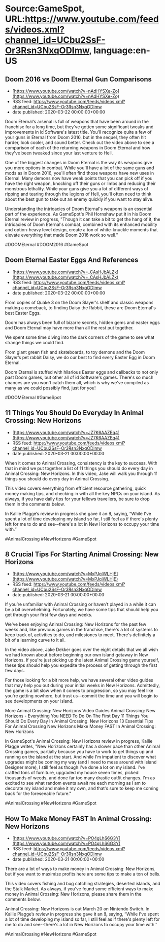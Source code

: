 # Source:GameSpot, URL:https://www.youtube.com/feeds/videos.xml?channel_id=UCbu2SsF-Or3Rsn3NxqODImw, language:en-US

## Doom 2016 vs Doom Eternal Gun Comparisons
 - [https://www.youtube.com/watch?v=nAdHYSXe-Zo](https://www.youtube.com/watch?v=nAdHYSXe-Zo)
 - RSS feed: https://www.youtube.com/feeds/videos.xml?channel_id=UCbu2SsF-Or3Rsn3NxqODImw
 - date published: 2020-03-22 00:00:00+00:00

Doom Eternal's arsenal is full of weapons that have been around in the franchise for a long time, but they've gotten some significant tweaks and improvements in id Software's latest title. You'll recognize quite a few of your guns in Eternal from Doom 2016, but in the sequel, they often hit harder, look cooler, and sound better. Check out the video above to see a comparison of each of the returning weapons in Doom Eternal and how they've been tweaked since your last venture to Hell.

One of the biggest changes in Doom Eternal is the way its weapons give you more options in combat. While you'll have a lot of the same guns and mods as in Doom 2016, you'll often find those weapons have new uses in Eternal. Many demons now have weak points that you can pick off if you have the right weapon, knocking off their guns or limbs and reducing their monstrous lethality. While your guns give you a lot of different ways of ripping and tearing through the legions of Hell, you'll often need to think about the best gun to take out an enemy quickly if you want to stay alive.

Understanding the intricacies of Doom Eternal's weapons is an essential part of the experience. As GameSpot's Phil Hornshaw put it in his Doom Eternal review in progress, "Though it can take a bit to get the hang of it, the intricacies of Doom Eternal's combat, combined with its enhanced mobility and option-heavy level design, create a ton of white-knuckle moments that elevate everything that made Doom 2016 work so well."

#DOOMEternal #DOOM2016 #GameSpot

## Doom Eternal Easter Eggs And References
 - [https://www.youtube.com/watch?v=_CAsHJbALZk](https://www.youtube.com/watch?v=_CAsHJbALZk)
 - RSS feed: https://www.youtube.com/feeds/videos.xml?channel_id=UCbu2SsF-Or3Rsn3NxqODImw
 - date published: 2020-03-22 00:00:00+00:00

From copies of Quake 3 on the Doom Slayer's shelf and classic weapons making a comeback, to finding Daisy the Rabbit, these are Doom Eternal's best Easter Eggs.

Doom has always been full of bizarre secrets, hidden gems and easter eggs and Doom Eternal may have more than all the rest put together.

We spent some time diving into the dark corners of the game to see what strange things we could find.

From giant green fish and skateboards, to toy demons and the Doom Slayer’s pet rabbit Daisy, we do our best to find every Easter Egg in Doom Eternal. 

Doom Eternal is stuffed with hilarious Easter eggs and callbacks to not only past Doom games, but other all of id Software's games. There's so much chances are you won't catch them all, which is why we've compiled as many as we could possibly find, just for you!

#DOOMEternal #GameSpot

## 11 Things You Should Do Everyday In Animal Crossing: New Horizons
 - [https://www.youtube.com/watch?v=JZ7K6AAZEq4](https://www.youtube.com/watch?v=JZ7K6AAZEq4)
 - RSS feed: https://www.youtube.com/feeds/videos.xml?channel_id=UCbu2SsF-Or3Rsn3NxqODImw
 - date published: 2020-03-21 00:00:00+00:00

When it comes to Animal Crossing, consistency is the key to success. With that in mind we put together a list of 11 things you should do every day in Animal Crossing: New Horizons. In this video, Jake will walk you through 11 things you should do every day in Animal Crossing.

This video covers everything from efficient resource gathering, quick money making tips, and checking in with all the key NPCs on your island. As always, if you have daily tips for your fellows travellers, be sure to drop them in the comments below.

In Kallie Plagge’s review in progress she gave it an 8, saying, “While I've spent a lot of time developing my island so far, I still feel as if there's plenty left for me to do and see--there's a lot in New Horizons to occupy your time with.”

#AnimalCrossing #NewHorizons #GameSpot

## 8 Crucial Tips For Starting Animal Crossing: New Horizons
 - [https://www.youtube.com/watch?v=MxPJqlWLHjE](https://www.youtube.com/watch?v=MxPJqlWLHjE)
 - RSS feed: https://www.youtube.com/feeds/videos.xml?channel_id=UCbu2SsF-Or3Rsn3NxqODImw
 - date published: 2020-03-21 00:00:00+00:00

If you’re unfamiliar with Animal Crossing or haven’t played in a while it can be a bit overwhelming. Fortunately, we have some tips that should help you get through your first few days and weeks.

We've been enjoying Animal Crossing: New Horizons for the past few weeks and, like previous games in the franchise, there's a lot of systems to keep track of, activities to do, and milestones to meet. There's definitely a bit of a learning curve to it all. 

In the video above, Jake Dekker goes over the eight details that we all wish we had known about before beginning our own island getaway in New Horizons. If you're just picking up the latest Animal Crossing game yourself, these tips should help you expedite the process of getting through the first few days. 

For those looking for a bit more help, we have several other video guides that may help you out during your initial weeks in New Horizons. Admittedly, the game is a bit slow when it comes to progression, so you may feel like you're getting nowhere, but trust us--commit the time and you will begin to see developments on your island.

More Animal Crossing: New Horizons Video Guides
Animal Crossing: New Horizons - Everything You NEED To Do On The First Day
11 Things You Should Do Every Day In Animal Crossing: New Horizons
13 Essential Tips For Animal Crossing New Horizons
Make Money FAST In Animal Crossing: New Horizons

In GameSpot's Animal Crossing: New Horizons review in progress, Kallie Plagge writes, "New Horizons certainly has a slower pace than other Animal Crossing games, partially because you have to work to get things up and running on the island at the start. And while I'm impatient to discover what upgrades might be coming my way (and I need to mess around with Island Designer more), I still feel as though I've done a lot on my island. I've crafted tons of furniture, upgraded my house seven times, picked thousands of weeds, and done far too many drastic outfit changes. I'm as excited to see what random events await me each morning as I am to decorate my island and make it my own, and that's sure to keep me coming back for the foreseeable future."

#AnimalCrossing #NewHorizons #GameSpot

## How To Make Money FAST In Animal Crossing: New Horizons
 - [https://www.youtube.com/watch?v=PO4gLhS6G3Y](https://www.youtube.com/watch?v=PO4gLhS6G3Y)
 - RSS feed: https://www.youtube.com/feeds/videos.xml?channel_id=UCbu2SsF-Or3Rsn3NxqODImw
 - date published: 2020-03-21 00:00:00+00:00

There are a lot of ways to make money in Animal Crossing: New Horizons, but if you want to maximize profits here are some tips to make a ton of bells.

This video covers fishing and bug catching strategies, deserted islands, and the Stalk Market. As always, if you’ve found some efficient ways to make money in Animal Crossing: New Horizons, please share them in the comments below.

Animal Crossing: New Horizons is out March 20 on Nintendo Switch. In Kallie Plagge’s review in progress she gave it an 8, saying, “While I've spent a lot of time developing my island so far, I still feel as if there's plenty left for me to do and see--there's a lot in New Horizons to occupy your time with.”

#AnimalCrossing #NewHorizons #GameSpot

